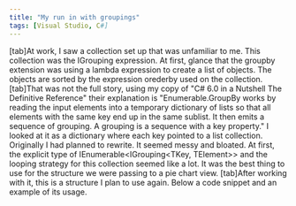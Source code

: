 ```yaml
---
title: "My run in with groupings"
tags: [Visual Studio, C#]
---
```


[tab]At work, I saw a collection set up that was unfamiliar to me. This collection was the IGrouping expression. At first, glance that the groupby extension was using a lambda expression to create a list of objects. The objects are sorted by the expression orederby used on the collection.
[tab]That was not the full story, using my copy of "C# 6.0 in a Nutshell The Definitive Reference" their explanation is "Enumerable.GroupBy works by reading the input elements into a temporary dictionary of lists so that all elements with the same key end up in the same sublist. It then emits a sequence of grouping. A grouping is a sequence with a key property." I looked at it as a dictionary where each key pointed to a list collection. Originally I had planned to rewrite. It seemed messy and bloated. At first, the explicit type of IEnumerable<IGrouping<TKey, TElement>> and the looping strategy for this collection seemed like a lot. It was the best thing to use for the structure we were passing to a pie chart view.
[tab]After working with it, this is a structure I plan to use again.  Below a code snippet and an example of its usage.
